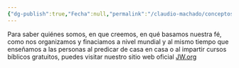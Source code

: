 ```yaml
---
{"dg-publish":true,"Fecha":null,"permalink":"/claudio-machado/conceptos/testigos-de-jehova/","dgPassFrontmatter":true}
---
```


Para saber quiénes somos, en que creemos, en qué basamos nuestra fé, como nos organizamos y finaciamos a nivel mundial y al mismo tiempo que enseñamos a las personas al predicar de casa en casa o al impartir cursos bíblicos gratuitos, puedes visitar nuestro sitio web oficial [JW.org](https://www.jw.org/es/)
